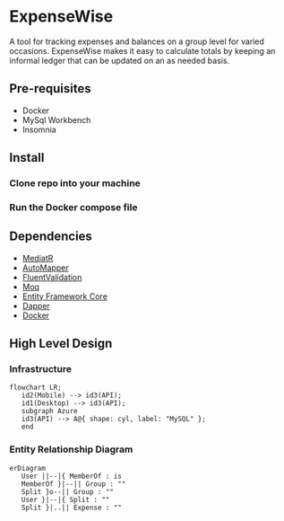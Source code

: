# ExpenseWise

A tool for tracking expenses and balances on a group level for varied occasions. ExpenseWise makes it easy to calculate totals by keeping an informal ledger that can be updated on an as needed basis. 

## Pre-requisites
- Docker
- MySql Workbench
- Insomnia

## Install

### Clone repo into your machine

### Run the Docker compose file

## Dependencies

- [MediatR](https://github.com/jbogard/MediatR/)
- [AutoMapper](https://docs.automapper.org/en/stable/Getting-started.html)
- [FluentValidation](https://docs.fluentvalidation.net/en/latest/)
- [Moq](https://github.com/devlooped/moq)
- [Entity Framework Core](https://learn.microsoft.com/en-us/ef/core/)
- [Dapper](https://github.com/DapperLib/Dapper/)
- [Docker](https://www.docker.com/support/)

## High Level Design 
### Infrastructure
```mermaid
flowchart LR;
   id2(Mobile) --> id3(API);
   id1(Desktop) --> id3(API);
   subgraph Azure
   id3(API) --> A@{ shape: cyl, label: "MySQL" };
   end
```

### Entity Relationship Diagram
```mermaid
erDiagram
   User ||--|{ MemberOf : is
   MemberOf }|--|| Group : ""
   Split }o--|| Group : ""
   User }|--|{ Split : ""
   Split }|..|| Expense : ""
```


